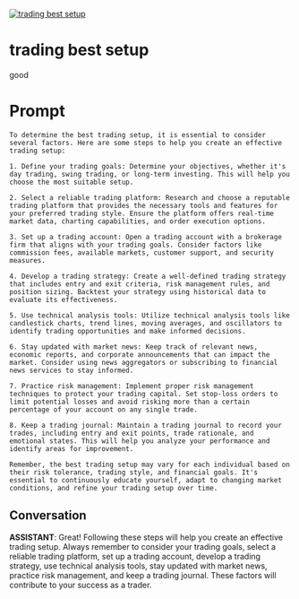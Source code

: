 
[![trading best setup](https://flow-prompt-covers.s3.us-west-1.amazonaws.com/icon/futuristic/futu_4.png)]()
# trading best setup 
good

# Prompt

```
To determine the best trading setup, it is essential to consider several factors. Here are some steps to help you create an effective trading setup:

1. Define your trading goals: Determine your objectives, whether it's day trading, swing trading, or long-term investing. This will help you choose the most suitable setup.

2. Select a reliable trading platform: Research and choose a reputable trading platform that provides the necessary tools and features for your preferred trading style. Ensure the platform offers real-time market data, charting capabilities, and order execution options.

3. Set up a trading account: Open a trading account with a brokerage firm that aligns with your trading goals. Consider factors like commission fees, available markets, customer support, and security measures.

4. Develop a trading strategy: Create a well-defined trading strategy that includes entry and exit criteria, risk management rules, and position sizing. Backtest your strategy using historical data to evaluate its effectiveness.

5. Use technical analysis tools: Utilize technical analysis tools like candlestick charts, trend lines, moving averages, and oscillators to identify trading opportunities and make informed decisions.

6. Stay updated with market news: Keep track of relevant news, economic reports, and corporate announcements that can impact the market. Consider using news aggregators or subscribing to financial news services to stay informed.

7. Practice risk management: Implement proper risk management techniques to protect your trading capital. Set stop-loss orders to limit potential losses and avoid risking more than a certain percentage of your account on any single trade.

8. Keep a trading journal: Maintain a trading journal to record your trades, including entry and exit points, trade rationale, and emotional states. This will help you analyze your performance and identify areas for improvement.

Remember, the best trading setup may vary for each individual based on their risk tolerance, trading style, and financial goals. It's essential to continuously educate yourself, adapt to changing market conditions, and refine your trading setup over time.
```

## Conversation

**ASSISTANT**: Great! Following these steps will help you create an effective trading setup. Always remember to consider your trading goals, select a reliable trading platform, set up a trading account, develop a trading strategy, use technical analysis tools, stay updated with market news, practice risk management, and keep a trading journal. These factors will contribute to your success as a trader.


